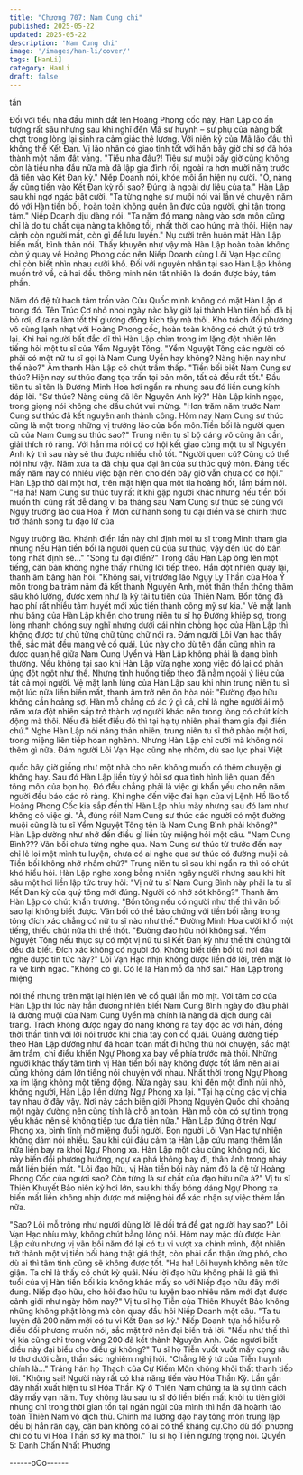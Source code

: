 ```yaml
---
title: "Chương 707: Nam Cung chi"
published: 2025-05-22
updated: 2025-05-22
description: 'Nam Cung chi'
image: '/images/han-li/cover/'
tags: [HanLi]
category: HanLi
draft: false
---
```


tấn

Đối với tiểu nha đầu mình dắt lên Hoàng Phong cốc này, Hàn Lập
có ấn tượng rất sâu nhưng sau khi nghĩ đến Mã sư huynh – sư
phụ của nàng bất chợt trong lòng lại sinh ra cảm giác thê lương.
Với niên kỷ của Mã lão đầu thì không thể Kết Đan. Vị lão nhân có
giao tình tốt với hắn bây giờ chỉ sợ đã hóa thành một nắm đất
vàng.
"Tiểu nha đầu?! Tiêu sư muội bây giờ cũng không còn là tiểu nha
đầu nữa mà đã lập gia đình rồi, ngoài ra hơn mười năm trước đã
tiến vào Kết Đan kỳ." Niếp Doanh nói, khóe môi ẩn hiện nụ cười.
"Ồ, nàng ấy cũng tiến vào Kết Đan kỳ rồi sao? Đúng là ngoài dự
liệu của ta." Hàn Lập sau khi ngơ ngác bật cười.
"Ta từng nghe sư muội nói vài lần về chuyện năm đó với Hàn tiền
bối, hoàn toàn không quên ân đức của người, ghi tận trong tâm."
Niếp Doanh dịu dàng nói.
"Ta năm đó mang nàng vào sơn môn cũng chỉ là do tư chất của
nàng ta không tồi, nhất thời cao hứng mà thôi. Hiện nay cảnh còn
người mất, còn gì để lưu luyến." Nụ cười trên huôn mặt Hàn Lập
biến mất, bình thản nói.
Thấy khuyên như vậy mà Hàn Lập hoàn toàn không còn ý quay
về Hoàng Phong cốc nên Niếp Doanh cùng Lôi Vạn Hạc cũng chỉ
còn biết nhìn nhau cười khổ.
Đối với nguyên nhân tại sao Hàn Lập không muốn trở về, cả hai
đều thông minh nên tất nhiên là đoán được bảy, tám phần.

Năm đó đệ tử hạch tâm trốn vào Cửu Quốc minh không có mặt
Hàn Lập ở trong đó. Tên Trúc Cơ nhỏ nhoi ngày nào bây giờ lại
thành Hàn tiền bối đã bị bỏ rơi, đưa ra làm tốt thí giương đông
kích tây mà thôi.
Khó trách đối phương vô cùng lạnh nhạt với Hoàng Phong cốc,
hoàn toàn không có chút ý tứ trở lại.
Khi hai người bất đắc dĩ thì Hàn Lập chìm trong im lặng đột nhiên
lên tiếng hỏi một tu sĩ của Yểm Nguyệt Tông.
"Yểm Nguyệt Tông các người có phải có một nữ tu sĩ gọi là Nam
Cung Uyển hay không? Nàng hiện nay như thế nào?" Âm thanh
Hàn Lập có chút trầm thấp.
"Tiền bối biết Nam Cung sư thúc? Hiện nay sư thúc đang tọa trấn
tại bản môn, tất cả đều rất tốt." Đầu tiên tu sĩ tên là Đường Minh
Hoa hơi ngẩn ra nhưng sau đó liền cung kính đáp lời.
"Sư thúc? Nàng cũng đã lên Nguyên Anh kỳ?" Hàn Lập kinh ngạc,
trong giọng nói không che dấu chút vui mừng.
"Hơn trăm năm trước Nam Cung sư thúc đã kết nguyên anh thành
công. Hôm nay Nam Cung sư thúc cũng là một trong những vị
trưởng lão của bổn môn.Tiền bối là người quen cũ của Nam Cung
sư thúc sao?" Trung niên tu sĩ bộ dáng vô cùng ân cần, giải thích
rõ ràng.
Với hắn mà nói có cơ hội kết giao cùng một tu sĩ Nguyên Anh kỳ
thì sau này sẽ thu được nhiều chỗ tốt.
"Người quen cũ? Cũng có thể nói như vậy. Năm xưa ta đã chịu
qua đại ân của sư thúc quý môn. Đáng tiếc mấy năm nay có nhiều
việc bận nên cho đến bây giờ vẫn chưa có cơ hội." Hàn Lập thở
dài một hơi, trên mặt hiện qua một tia hoảng hốt, lẩm bẩm nói.
"Ha ha! Nam Cung sư thúc tuy rất ít khi gặp người khác nhưng
nếu tiền bối muốn thì cũng rất dễ dàng vì ba tháng sau Nam Cung
sư thúc sẽ cùng với Ngụy trưởng lão của Hóa Ý Môn cử hành
song tu đại điển và sẽ chính thức trở thành song tu đạo lữ của

Ngụy trưởng lão. Khánh điển lần này chỉ định mời tu sĩ trong Minh
tham gia nhưng nếu Hàn tiền bối là người quen cũ của sư thúc,
vậy đến lúc đó bản tông nhất định sẽ…"
"Song tu đại điển?" Trong đầu Hàn Lập ông lên một tiếng, căn
bản không nghe thấy những lời tiếp theo. Hắn đột nhiên quay lại,
thanh âm băng hàn hỏi.
"Không sai, vị trưởng lão Ngụy Ly Thần của Hóa Ý môn trong ba
trăm năm đã kết thành Nguyên Anh, một thân thần thông thâm
sâu khó lường, được xem như là kỳ tài tu tiên của Thiên Nam.
Bổn tông đã hao phí rất nhiều tâm huyết mới xúc tiến thành công
mỹ sự kia." Vẻ mặt lạnh như băng của Hàn Lập khiến cho trung
niên tu sĩ họ Đường khiếp sợ, trong lòng nhanh chóng suy nghĩ
nhưng dưới cái nhìn chòng học của Hàn Lập thì không được tự
chủ từng chữ từng chữ nói ra.
Đám người Lôi Vạn hạc thấy thế, sắc mặt đều mang vẻ cổ quái.
Lúc này cho dù tên đần cũng nhìn ra được quan hệ giữa Nam
Cung Uyển và Hàn Lập không phải là dạng bình thường.
Nếu không tại sao khi Hàn Lập vừa nghe xong việc đó lại có phản
ứng đột ngột như thế.
Nhưng tình huống tiếp theo đã nằm ngoài ý liệu của tất cả mọi
người. Vẻ mặt lạnh lùng của Hàn Lập sau khi nhìn trung niên tu sĩ
một lúc nữa liền biến mất, thanh âm trở nên ôn hòa nói:
"Đường đạo hữu không cần hoảng sợ. Hàn mỗ chẳng có ác ý gì
cả, chỉ là nghe người ái mộ năm xưa đột nhiên sắp trở thành vợ
người khác nên trong lòng có chút kích động mà thôi. Nếu đã biết
điều đó thì tại hạ tự nhiên phải tham gia đại điển chứ."
Nghe Hàn Lập nói năng thản nhiên, trung niên tu sĩ thở phào một
hơi, trong miệng liên tiếp hoan nghênh.
Nhưng Hàn Lập chỉ cười mà không nói thêm gì nữa.
Đám người Lôi Vạn Hạc cũng nhẹ nhõm, dù sao lục phái Việt

quốc bây giờ giống như một nhà cho nên không muốn có thêm
chuyện gì không hay.
Sau đó Hàn Lập liền tùy ý hỏi sơ qua tình hình liên quan đến tông
môn của bọn họ. Đó đều chẳng phải là việc gì khẩn yếu cho nên
năm người đều báo cáo rõ ràng.
Khi nghe đến việc đại hạn của vị Lệnh Hồ lão tổ Hoàng Phong
Cốc kia sắp đến thì Hàn Lập nhíu mày nhưng sau đó làm như
không có việc gì.
"À, đúng rồi! Nam Cung sư thúc các người có một đường muội
cũng là tu sĩ Yểm Nguyệt Tông tên là Nam Cung Bình phải
không?" Hàn Lập dường như nhớ đến điều gì liền tùy miệng hỏi
một câu.
"Nam Cung Bình??? Vãn bối chưa từng nghe qua. Nam Cung sư
thúc từ trước đến nay chỉ lẻ loi một mình tu luyện, chưa có ai nghe
qua sư thúc có đường muội cả. Tiền bối không nhớ nhầm chứ?"
Trung niên tu sĩ sau khi ngẩn ra thì có chút khó hiểu hỏi.
Hàn Lập nghe xong bỗng nhiên ngây người nhưng sau khi hít sâu
một hơi liền lập tức truy hỏi:
"Vị nữ tu sĩ Nam Cung Bình này phải là tu sĩ Kết Đan kỳ của quý
tông mới đúng. Người có nhớ sót không?" Thanh âm Hàn Lập có
chút khẩn trương.
"Bổn tông nếu có người như thế thì vãn bối sao lại không biết
được. Vãn bối có thể bảo chứng với tiền bối rằng trong tông đích
xác chẳng có nữ tu sĩ nào như thế." Đường Minh Hoa cười khổ
một tiếng, thiếu chút nữa thì thề thốt.
"Đường đạo hữu nói không sai. Yểm Nguyệt Tông nếu thực sự có
một vị nữ tu sĩ Kết Đan kỳ như thế thì chúng tôi đều đã biết. Đích
xác không có người đó. Không biết tiền bối từ nơi đâu nghe được
tin tức này?" Lôi Vạn Hạc nhịn không được liền đỡ lời, trên mặt lộ
ra vẻ kinh ngạc.
"Không có gì. Có lẽ là Hàn mỗ đã nhớ sai." Hàn Lập trong miệng

nói thế nhưng trên mặt lại hiện lên vẻ cổ quái lẫn mờ mịt.
Với tâm cơ của Hàn Lập thì lúc này hắn đương nhiên biết Nam
Cung Bình ngày đó đâu phải là đường muội của Nam Cung Uyển
mà chính là nàng đã dịch dung cải trang. Trách không được ngày
đó nàng không ra tay độc ác với hắn, đồng thời thần tình với lời
nói trước khi chia tay còn cổ quái.
Quãng đường tiếp theo Hàn Lập dường như đã hoàn toàn mất đi
hứng thú nói chuyện, sắc mặt âm trầm, chỉ điều khiển Ngự Phong
xa bay về phía trước mà thôi.
Những người khác thấy tâm tình vị Hàn tiền bối này không được
tốt lắm nên ai ai cũng không dám lớn tiếng nói chuyện với nhau.
Nhất thời trong Ngự Phong xa im lặng không một tiếng động.
Nửa ngày sau, khi đến một đỉnh núi nhỏ, không người, Hàn Lập
liền dừng Ngự Phong xa lại.
"Tại hạ cùng các vị chia tay nhau ở đây vậy. Nơi này cách biên
giới Phong Nguyên Quốc chỉ khoảng một ngày đường nên cũng
tính là chỗ an toàn. Hàn mỗ còn có sự tình trọng yếu khác nên sẽ
không tiếp tục đưa tiễn nữa." Hàn Lập đứng ở trên Ngự Phong
xa, bình tĩnh mở miệng đuổi người.
Bọn người Lôi Vạn Hạc tự nhiên không dám nói nhiều. Sau khi
cúi đầu cảm tạ Hàn Lập cứu mạng thêm lần nữa liền bay ra khỏi
Ngự Phong xa.
Hàn Lập một câu cũng không nói, lúc này biến đổi phương
hướng, ngự xa phá không bay đi, thân ảnh trong nháy mắt liền
biến mất.
"Lôi đạo hữu, vị Hàn tiền bối này năm đó là đệ tử Hoàng Phong
Cốc của ngươi sao? Còn từng là sư chất của đạo hữu nữa à?" Vị
tu sĩ Thiên Khuyết Bảo niên kỷ hơi lớn, sau khi thấy bóng dáng
Ngự Phong xa biến mất liền không nhịn được mở miệng hỏi để
xác nhận sự việc thêm lần nữa.

"Sao? Lôi mỗ trông như người dùng lời lẽ dối trá để gạt người hay
sao?" Lôi Vạn Hạc nhíu mày, không chút bằng lòng nói.
Hôm nay mặc dù được Hàn Lập cứu nhưng vị vãn bối năm đó lại
có tu vi vượt xa chính mình, đột nhiên trở thành một vị tiền bối
hàng thật giá thật, còn phải cẩn thận ứng phó, cho dù ai thì tâm
tình cũng sẽ không được tốt.
"Ha ha! Lôi huynh không nên tức giận. Ta chỉ là thấy có chút kỳ
quái. Nếu lời đạo hữu không phải là giả thì tuổi của vị Hàn tiền bối
kia không khác mấy so với Niếp đạo hữu đây mới đung. Niếp đạo
hữu, cho hỏi đạo hữu tu luyện bao nhiêu năm mới đạt được cảnh
giới như ngày hôm nay?" Vị tu sĩ họ Tiễn của Thiên Khuyết Bảo
không những không phật lòng mà còn quay đầu hỏi Niếp Doanh
một câu.
"Ta tu luyện đã 200 năm mới có tu vi Kết Đan sơ kỳ." Niếp Doanh
tựa hồ hiểu rõ điều đối phương muốn nói, sắc mặt trở nên đại
biến trả lời.
"Nếu như thế thì vị kia cũng chỉ trong vòng 200 đã kết thành
Nguyên Anh. Các ngươi biết điều này đại biểu cho điều gì
không?" Tu sĩ họ Tiễn vuốt vuốt mấy cọng râu lơ thơ dưới cằm,
thần sắc nghiêm nghị hỏi.
"Chẳng lẽ ý tứ của Tiễn huynh chính là…" Tráng hán họ Thạch
của Cự Kiếm Môn không khỏi thất thanh tiếp lời.
"Không sai! Người này rất có khả năng tiến vào Hóa Thần Kỳ. Lần
gần đây nhất xuất hiện tu sĩ Hóa Thần Kỳ ở Thiên Nam chúng ta
là sự tình cách đây mấy vạn năm. Tuy không lâu sau tu sĩ đó liền
biến mất khỏi tu tiên giới nhưng chỉ trong thời gian tồn tại ngắn
ngủi của mình thì hắn đã hoành tảo toàn Thiên Nam vô địch thủ.
Chính ma lưỡng đạo hay tông môn trung lập đều bị hắn răn dạy,
căn bản không có ai có thể kháng cự.Cho dù đối phương chỉ có tu
vi Hóa Thần sơ kỳ mà thôi." Tu sĩ họ Tiễn ngưng trọng nói.
Quyển 5: Danh Chấn Nhất Phương

------oOo------
